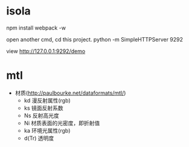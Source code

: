 # isola
npm install
webpack -w

open another cmd, cd this project.
python -m SimpleHTTPServer 9292

view http://127.0.0.1:9292/demo

# mtl

- 材质(http://paulbourke.net/dataformats/mtl/)
    - kd 漫反射属性(rgb)
    - ks 镜面反射系数
    - Ns 反射高光度
    - Ni 材质表面的光密度，即折射值
    - ka 环境光属性(rgb)
    - d(Tr) 透明度